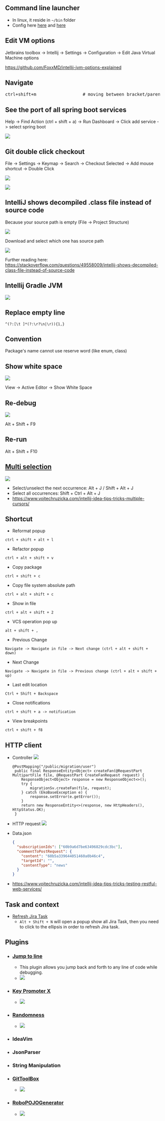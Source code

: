 ## Command line launcher

- In linux, it reside in `~/bin` folder
- Config here [here](https://stackoverflow.com/questions/26879172/how-to-open-webstorm-from-terminai) and [here](https://blog.jetbrains.com/blog/2018/08/23/toolbox-app-1-11-whats-new/)

## Edit VM options
Jetbrains toolbox -> Intellij -> Settings ->  Configuration -> Edit Java Virtual Machine options

https://github.com/FoxxMD/intellij-jvm-options-explained

## Navigate

<pre>
ctrl+shift+m                  # moving between bracket/parenthesis
</pre>

## See the port of all spring boot services

Help -> Find Action (ctrl + shift + a) -> Run Dashboard -> Click add service -> select spring boot

![](https://s3-ap-southeast-1.amazonaws.com/logbasex.github.io/intellij-run-dashboard.png)

## Git double click checkout

File -> Settings -> Keymap -> Search -> Checkout Selected -> Add mouse shortcut -> Double Click

![](https://s3-ap-southeast-1.amazonaws.com/logbasex.github.io/intellij-git-checkout-branch.png)

![](https://s3-ap-southeast-1.amazonaws.com/logbasex.github.io/intellij-git-double-click-checkout.png) 

## IntelliJ shows decompiled .class file instead of source code

Because your source path is empty (File -> Project Structure)

![](https://s3-ap-southeast-1.amazonaws.com/logbasex.github.io/intellij-sdk-source-path-empty.png)

Download and select which one has source path

![](https://s3-ap-southeast-1.amazonaws.com/logbasex.github.io/intellij-project-sdk.png)

Further reading here: https://stackoverflow.com/questions/49558009/intellij-shows-decompiled-class-file-instead-of-source-code


## Intellij Gradle JVM

![](images/gradle-jvm.png)

## Replace empty line 
```regexp
^(?:[\t ]*(?:\r?\n|\r)){1,}
```

## Convention

Package's name cannot use reserve word (like enum, class) 


## Show white space

![](https://i.imgur.com/xEwFKJd.png)

View -> Active Editor -> Show White Space


## Re-debug

![](https://i.imgur.com/HURPiLu.png)

Alt + Shift + F9

## Re-run

Alt + Shift + F10

## [Multi selection](https://blog.jetbrains.com/idea/2014/03/intellij-idea-13-1-rc-introduces-sublime-text-style-multiple-selections/)
![](images/idea-multiple_selections.gif)
- Select/unselect the next occurrence: Alt + J / Shift + Alt + J
- Select all occurrences: Shift + Ctrl + Alt + J
- https://www.vojtechruzicka.com/intellij-idea-tips-tricks-multiple-cursors/

## Shortcut

- Reformat popup
```shell script
ctrl + shift + alt + l
```

- Refactor popup
```shell script
ctrl + alt + shift + v
```

- Copy package
```shell script
ctrl + shift + c
```
- Copy file system absolute path
```shell script
ctrl + alt + shift + c
```

- Show in file
```shell script
ctrl + alt + shift + 2
```

- VCS operation pop up
```shell script
alt + shift + ,
```

- Previous Change
```shell script
Navigate -> Navigate in file -> Next change (ctrl + alt + shift + down)
```

- Next Change
```shell script
Navigate -> Navigate in file -> Previous change (ctrl + alt + shift + up)
```

- Last edit location
```shell
Ctrl + Shift + Backspace
```

- Close notifications
```shell
ctrl + shift + a -> notification
```

- View breakpoints
```shell
ctrl + shift + f8
```
## HTTP client
- Controller
    ![](https://i.imgur.com/FHLE0Ba.png)
  
    ```shell
    @PostMapping("/public/migration/user")
	 public final ResponseEntity<Object> createFan(@RequestPart MultipartFile file, @RequestPart CreateFanRequest request) {
	 	ResponseObject<Object> response = new ResponseObject<>();
	 	try {
	 		migrationSv.createFan(file, request);
	 	} catch (EkoBaseException e) {
	 		response.setError(e.getError());
	 	}
	 	return new ResponseEntity<>(response, new HttpHeaders(), HttpStatus.OK);
	 }
    ```

- HTTP request
    ![](https://i.imgur.com/LKdk6D7.png)
  
- Data.json
    ```json
    {
      "subscriptionIds": ["60b9a6d7be63496829cdc3bc"],
      "commentToPostRequest": {
        "content": "60b5a339644051460a0b46c4",
        "targetId": "",
        "contentType": "news"
      }
    }
    ```
- https://www.vojtechruzicka.com/intellij-idea-tips-tricks-testing-restful-web-services/  


## Task and context
- [Refresh Jira Task](https://intellij-support.jetbrains.com/hc/en-us/community/posts/206824295-How-Do-You-Refresh-JIRA-Tasks-)
    - `Alt + Shift + N` will open a popup show all Jira Task, then you need to click to the ellipsis in order to refresh Jira task. 

## Plugins

- ### [Jump to line](https://plugins.jetbrains.com/plugin/14877-jump-to-line)
  - This plugin allows you jump back and forth to any line of code while debugging.
  - ![](https://blog.jetbrains.com/wp-content/uploads/2021/04/jump_to_line.gif)
  
- ### [Key Promoter X](https://plugins.jetbrains.com/plugin/9792-key-promoter-x)
  - ![](https://plugins.jetbrains.com/files/9792/screenshot_17105.png) 

- ### [Randomness](https://plugins.jetbrains.com/plugin/9836-randomness)
  - ![](https://blog.jetbrains.com/wp-content/uploads/2021/04/randomness.png) 

- ### IdeaVim
- ### JsonParser
- ### String Manipulation
- ### [GitToolBox](https://plugins.jetbrains.com/plugin/7499-gittoolbox/)
  - ![](https://blog.jetbrains.com/wp-content/uploads/2021/04/Git_Toolbox.png)
- ### [RoboPOJOGenerator](https://plugins.jetbrains.com/plugin/8634-robopojogenerator)
  - ![](https://plugins.jetbrains.com/files/8634/screenshot_21630.png)